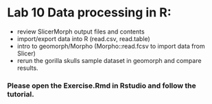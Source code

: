 # Lab 10 Data processing in R: 
* review SlicerMorph output files and contents
* import/export data into R (read.csv, read.table)
* intro to geomorph/Morpho (Morpho::read.fcsv to import data from Slicer)
* rerun the gorilla skulls sample dataset in geomorph and compare results.

### Please open the Exercise.Rmd in Rstudio and follow the tutorial.
